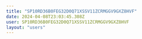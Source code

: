 ```yaml
---
title: "SP10RD36B0FEG32D0Q71XSSV11ZCRMGGV9GXZ8HVF"
date: 2024-04-08T23:03:45.308Z
user: SP10RD36B0FEG32D0Q71XSSV11ZCRMGGV9GXZ8HVF
layout: "users"
---
```

    
